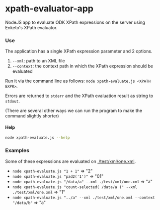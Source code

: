 # xpath-evaluator-app
NodeJS app to evaluate ODK XPath expressions on the server using Enketo's XPath evaluator.

### Use

The application has a single XPath expression parameter and 2 options.

1. `--xml`: path to an XML file 
2. `--context`: the context path in which the XPath expression should be evaluated 

Run it via the command line as follows: `node xpath-evaluate.js <XPATH EXPR>`.

Errors are returned to `stderr` and the XPath evaluation result as string to `stdout`. 

(There are several other ways we can run the program to make the command slightly shorter)

#### Help

```bash
node xpath-evaluate.js --help
```

### Examples 

Some of these expressions are evaluated on [./test/xml/one.xml](./test/xml/one.xml).

* `node xpath-evaluate.js "1 + 1"` => "2"
* `node xpath-evaluate.js "pad2('1')"` => "01"
* `node xpath-evaluate.js "/data/a" --xml ./test/xml/one.xml` => "a"
* `node xpath-evaluate.js "count-selected( /data/a )" --xml ./test/xml/one.xml` => "1"
* `node xpath-evaluate.js "../a" --xml ./test/xml/one.xml --context "/data/b"` => "a"

